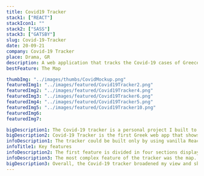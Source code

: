 ```yaml
---
title: Covid19 Tracker
stack1: ["REACT"]
stackIcon1: ""
stack2: ["SASS"]
stack3: ["GATSBY"]
slug: Covid-19-Tracker
date: 20-09-21
company: Covid-19 Tracker
place: Drama, GR
description: A web application that tracks the Covid-19 cases of Greece.
bestFeature: The Map

thumbImg: "../images/thumbs/CovidMockup.png"
featuredImg1: "../images/featured/Covid19Tracker2.png"
featuredImg2: "../images/featured/Covid19Tracker4.png"
featuredImg3: "../images/featured/Covid19Tracker6.png"
featuredImg4: "../images/featured/Covid19Tracker5.png"
featuredImg5: "../images/featured/Covid19Tracker10.png"
featuredImg6:
featuredImg7:

bigDescription1: The Covid-19 tracker is a personal project I built to track cases in real time using the Covid-19 Greece response API. I took the decision to create the tracker because of the current situation. At the same time, I thought it would be a great exercise of my API implementation skills. The project took around two weeks to be completed.
bigDescription2: Covid-19 Tracker is the first Greek web app that shows statistics of Covid. There are plenty of websites that show worldwide data, but I decided to narrow down the data and create one specifically targeting regions of Greece.
infoDescription1: The tracker could be built only by using vanilla React, but I decided to code it with Gatsby, because it's super fast and a great exercise as well. As for the styling of it, Tailwind was my first option, but during the first build I noticed that some features would include extra styling, so eventually I picked SASS for its simplicity.
infoTitle1: Key features
infoDescription2: The first feature is divided in four sections displaying the overall cases, while under every block I display the daily stats. Following up with the cases per region where I filtered the query to display as first the region with most cases. Also, I included a graph where the visitor can see the case rates visually.
infoDescription3: The most complex feature of the tracker was the map. The circles drawn on the map are based on a mathematical equation relative to the number of cases and the range and circumference of the circle. The circle coordinates had to be connected with the API and placed on the map accordingly.
bigDescription3: Overall, the Covid-19 tracker broadened my view and skills dealing with APIs and helped me understand better when to use certain frameworks. Gave me ideas and inspiration to challenge my coding skills more.
---
```

